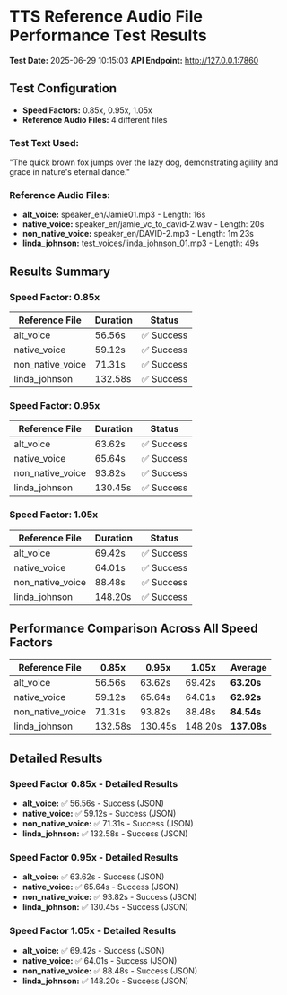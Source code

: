 # TTS Reference Audio File Performance Test Results

**Test Date:** 2025-06-29 10:15:03
**API Endpoint:** http://127.0.0.1:7860

## Test Configuration

- **Speed Factors:** 0.85x, 0.95x, 1.05x
- **Reference Audio Files:** 4 different files

### Test Text Used:

"The quick brown fox jumps over the lazy dog, demonstrating agility and grace in nature's eternal dance."

### Reference Audio Files:

- **alt_voice:** speaker_en/Jamie01.mp3 - Length: 16s
- **native_voice:** speaker_en/jamie_vc_to_david-2.wav - Length: 20s
- **non_native_voice:** speaker_en/DAVID-2.mp3 - Length: 1m 23s
- **linda_johnson:** test_voices/linda_johnson_01.mp3 - Length: 49s

## Results Summary

### Speed Factor: 0.85x

| Reference File | Duration | Status |
|----------------|----------|--------|
| alt_voice | 56.56s | ✅ Success |
| native_voice | 59.12s | ✅ Success |
| non_native_voice | 71.31s | ✅ Success |
| linda_johnson | 132.58s | ✅ Success |

### Speed Factor: 0.95x

| Reference File | Duration | Status |
|----------------|----------|--------|
| alt_voice | 63.62s | ✅ Success |
| native_voice | 65.64s | ✅ Success |
| non_native_voice | 93.82s | ✅ Success |
| linda_johnson | 130.45s | ✅ Success |

### Speed Factor: 1.05x

| Reference File | Duration | Status |
|----------------|----------|--------|
| alt_voice | 69.42s | ✅ Success |
| native_voice | 64.01s | ✅ Success |
| non_native_voice | 88.48s | ✅ Success |
| linda_johnson | 148.20s | ✅ Success |

## Performance Comparison Across All Speed Factors

| Reference File | 0.85x | 0.95x | 1.05x | Average |
|----------------|-------|-------|-------|---------|
| alt_voice | 56.56s | 63.62s | 69.42s | **63.20s** |
| native_voice | 59.12s | 65.64s | 64.01s | **62.92s** |
| non_native_voice | 71.31s | 93.82s | 88.48s | **84.54s** |
| linda_johnson | 132.58s | 130.45s | 148.20s | **137.08s** |

## Detailed Results

### Speed Factor 0.85x - Detailed Results

- **alt_voice:** ✅ 56.56s - Success (JSON)
- **native_voice:** ✅ 59.12s - Success (JSON)
- **non_native_voice:** ✅ 71.31s - Success (JSON)
- **linda_johnson:** ✅ 132.58s - Success (JSON)

### Speed Factor 0.95x - Detailed Results

- **alt_voice:** ✅ 63.62s - Success (JSON)
- **native_voice:** ✅ 65.64s - Success (JSON)
- **non_native_voice:** ✅ 93.82s - Success (JSON)
- **linda_johnson:** ✅ 130.45s - Success (JSON)

### Speed Factor 1.05x - Detailed Results

- **alt_voice:** ✅ 69.42s - Success (JSON)
- **native_voice:** ✅ 64.01s - Success (JSON)
- **non_native_voice:** ✅ 88.48s - Success (JSON)
- **linda_johnson:** ✅ 148.20s - Success (JSON)
